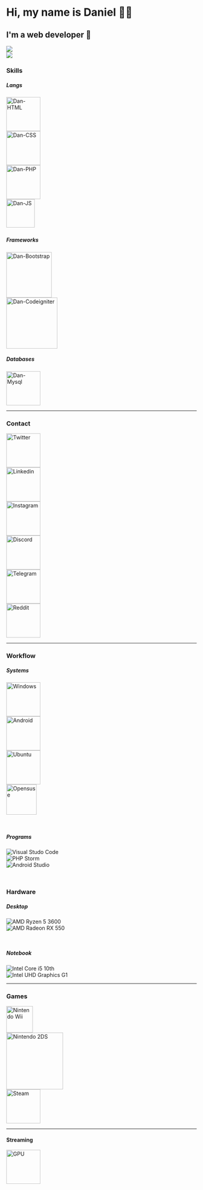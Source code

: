 <!-- Bootstrap -->
<link href="https://cdn.jsdelivr.net/npm/bootstrap@5.1.3/dist/css/bootstrap.min.css" rel="stylesheet" integrity="sha384-1BmE4kWBq78iYhFldvKuhfTAU6auU8tT94WrHftjDbrCEXSU1oBoqyl2QvZ6jIW3" crossorigin="anonymous">

<!-- Main -->
<div class="container">

  <!-- Opening -->
  <div class="row">
    <div class="col-sm-12 tex-center">
      <h1>Hi, my name is Daniel 👊🏾</h1>
      <h2>I'm a web developer 🐘</h2>
    </div>
  </div>

  <!-- Github Stats -->
  <div class="row">
    <div class="col-sm-6"><a href="#"><img src="https://github-readme-stats.vercel.app/api?username=dancarvalhodev&count_private=true&show_icons=true&theme=dracula"></a></div>
    <div class="col-sm-6"><a href="#"><img src="https://github-readme-stats.vercel.app/api/top-langs/?username=dancarvalhodev&theme=dracula"></a></div>
  </div>

  <!-- Skiils -->
  <h3>Skills</h3>
  <h5>Langs</h5>
  <div style="padding-bottom: 5px;" class="row">
    <div class="col-sm-3 p-2">
      <img style="width: 90px;" alt="Dan-HTML" src="https://img.shields.io/badge/html5-%23E34F26.svg?style=for-the-badge&logo=html5&logoColor=white">
    </div>
    <div class="col-sm-3 p-2">
      <img style="width: 90px;" alt="Dan-CSS" src="https://img.shields.io/badge/css3-%231572B6.svg?style=for-the-badge&logo=css3&logoColor=white">
    </div>
    <div class="col-sm-3 p-2">
      <img style="width: 90px;" alt="Dan-PHP" src="https://img.shields.io/badge/php-%23777BB4.svg?style=for-the-badge&logo=php&logoColor=white">
    </div>     
    <div class="col-sm-3 p-2">
      <img style="width: 75px;" alt="Dan-JS" src="https://img.shields.io/badge/JS-F7DF1E?style=for-the-badge&logo=javascript&logoColor=black">
    </div>   
  </div>
  <h5>Frameworks</h5>
  <div class="row">
    <div class="col-sm-6 p-2">
      <img style="width: 120px;" alt="Dan-Bootstrap" src="https://img.shields.io/badge/Bootstrap-563D7C?style=for-the-badge&logo=bootstrap&logoColor=white">
    </div>
    <div class="col-sm-6 p-2">
      <img style="width: 135px;" alt="Dan-Codeigniter" src="https://img.shields.io/badge/CodeIgniter-%23EF4223.svg?style=for-the-badge&logo=codeIgniter&logoColor=white">
    </div>    
  </div>
  <h5>Databases</h5>
  <div class="row">
    <div class="col-sm-12 p-2">
      <img style="width: 90px;" alt="Dan-Mysql" src="https://img.shields.io/badge/MySQL-1c50a3?style=for-the-badge&logo=mysql&logoColor=white">
    </div>  
  </div>
  <hr>

  <h3>Contact</h3>
  <div class="row">
    <div class="col-sm-2 p-2">
      <a href="https://twitter.com/dancarvalhodev"><img style="width: 90px;" alt="Twitter" src="https://img.shields.io/badge/Twitter-1DA1F2?style=for-the-badge&logo=twitter&logoColor=white"></a>
    </div>
    <div class="col-sm-2 p-2">
      <a href="https://www.linkedin.com/in/daniel-carvalho-02578a15a/"><img style="width: 90px;" alt="Linkedin" src="https://img.shields.io/badge/LinkedIn-0077B5?style=for-the-badge&logo=linkedin&logoColor=white"></a>
    </div>
    <div class="col-sm-2 p-2">
      <a href="https://www.instagram.com/dancarvalho.dev/"><img style="width: 90px;" alt="Instagram" src="https://img.shields.io/badge/Instagram-E4405F?style=for-the-badge&logo=instagram&logoColor=white"></a>
    </div> 
    <div class="col-sm-2 p-2">
      <a href="https://discord.com/users/252924849603739648"><img style="width: 90px;" alt="Discord" src="https://img.shields.io/badge/Discord-7289DA?style=for-the-badge&logo=discord&logoColor=white"></a>
    </div> 
    <div class="col-sm-2 p-2">
      <a href="https://t.me/dancarvalhodev"><img style="width: 90px;" alt="Telegram" src="https://img.shields.io/badge/Telegram-2CA5E0?style=for-the-badge&logo=telegram&logoColor=white"></a>
    </div>   
    <div class="col-sm-2 p-2">
      <a href="https://www.reddit.com/user/dancarvalhodev"><img style="width: 90px;" alt="Reddit" src="https://img.shields.io/badge/Reddit-FF4500?style=for-the-badge&logo=reddit&logoColor=white"></a>
    </div>                    
  </div>
  <hr>

  <!-- Workspace -->
  <h3>Workflow</h3>
  <div style="padding-bottom: 30px;" class="row">  
    <h5>Systems</h5>
    <div class="col-sm-3 p-2">
      <a href="https://www.microsoft.com/pt-br/windows/"><img style="width: 90px;" alt="Windows" src="https://img.shields.io/badge/Windows-0078D6?style=for-the-badge&logo=windows&logoColor=white"></a>
    </div>
    <div class="col-sm-3 p-2">
      <a href="https://www.android.com/intl/pt-BR_br/"><img style="width: 90px;" alt="Android" src="https://img.shields.io/badge/Android-3DDC84?style=for-the-badge&logo=android&logoColor=white"></a>
    </div>
    <div class="col-sm-3 p-2">
      <a href="https://ubuntu.com/"><img style="width: 90px;" alt="Ubuntu" src="https://img.shields.io/badge/Ubuntu-E95420?style=for-the-badge&logo=ubuntu&logoColor=white"></a>
    </div>
    <div class="col-sm-3 p-2">
      <a href="https://opensuse.com/"><img style="width: 80px;" alt="Opensuse" src="https://img.shields.io/badge/SUSE-0C322C?style=for-the-badge&logo=SUSE&logoColor=white"></a>
    </div> 
  <div style="padding-top: 30px;" class="row">
    <h5>Programs</h5>
    <div class="col-sm-4 p-2">
      <img align="center" alt="Visual Studo Code" src="https://img.shields.io/badge/Visual%20Studio%20Code-0078d7.svg?style=for-the-badge&logo=visual-studio-code&logoColor=white">
    </div> 
    <div class="col-sm-4 p-2">
      <img align="center" alt="PHP Storm" src="https://img.shields.io/badge/phpstorm-143?style=for-the-badge&logo=phpstorm&logoColor=black&color=black&labelColor=darkorchid">
    </div>     
    <div class="col-sm-4 p-2">
      <img align="center" alt="Android Studio" src="https://img.shields.io/badge/Android%20Studio-3DDC84.svg?style=for-the-badge&logo=android-studio&logoColor=white">
    </div>      
  </div>        
  </div>
  <div style="padding-bottom: 30px;" class="row">
    <h3>Hardware</h3>   
    <h5>Desktop</h5>
    <div class="col-sm-6 p-2">
      <img align="center" alt="AMD Ryzen 5 3600" src="https://img.shields.io/badge/AMD-Ryzen_5_3600-ED1C24?style=for-the-badge&logo=amd&logoColor=white">
    </div> 
    <div class="col-sm-6 p-2">
      <img align="center" alt="AMD Radeon RX 550" src="https://img.shields.io/badge/AMD-Radeon_RX_550-ED1C24?style=for-the-badge&logo=amd&logoColor=white">
    </div> 
  </div>  
  <div class="row">
    <h5>Notebook</h5>
    <div class="col-sm-6 p-2">
      <img align="center" alt="Intel Core i5 10th" src="https://img.shields.io/badge/Intel-Core_i5_10th-0071C5?style=for-the-badge&logo=intel&logoColor=white">
    </div>
    <div class="col-sm-6 p-2">
      <img align="center" alt="Intel UHD Graphics G1" src="https://img.shields.io/badge/Intel-UHD Graphics_G1-0071C5?style=for-the-badge&logo=intel&logoColor=white">
    </div>
  </div>
  <hr>

  <!-- Games -->
  <h3>Games</h3>
  <div class="row">
    <div class="col-sm-4 p-2">
      <a href="https://pt.wikipedia.org/wiki/Nintendo_2DS"><img style="width: 70px;" alt="Nintendo Wii" src="https://img.shields.io/badge/Wii-8B8B8B?style=for-the-badge&logo=wii&logoColor=white"></a>
    </div>  
    <div class="col-sm-4 p-2">
      <a href="https://pt.wikipedia.org/wiki/Nintendo_2DS"><img style="width: 150px;" alt="Nintendo 2DS" src="https://img.shields.io/badge/Nintendo_2DS-D13328?style=for-the-badge&logo=nintendo-3ds&logoColor=white"></a>
    </div>
    <div class="col-sm-4 p-2">
      <a href="https://steamcommunity.com/id/eusouodan/"><img style="width: 90px;" alt="Steam" src="https://img.shields.io/badge/Steam-000000?style=for-the-badge&logo=steam&logoColor=white"></a>
    </div>
  </div>
  <hr>

  <!-- Streaming -->
  <h4>Streaming</h4>
  <div class="row">
    <div class="col-sm-12"><a href="https://open.spotify.com/playlist/2ysvMJHeh8sgXOUosIK5EZ?si=5f788b776b894481"><img style="width: 90px;" alt="GPU" src="https://img.shields.io/badge/Spotify-1ED760?&style=for-the-badge&logo=spotify&logoColor=white"></a></div>
  </div>
<div>



<!-- 
I'm Dan and currently I work as Web Developer
he/him -->
